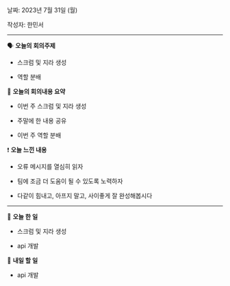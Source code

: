날짜: 2023년 7월 31일 (월)

작성자: 한민서

---

<aside>

🗣 **오늘의 회의주제**

</aside>

- 스크럼 및 지라 생성

- 역할 분배

<aside>

🎢 **오늘의 회의내용 요약**

</aside>

- 이번 주 스크럼 및 지라 생성

- 주말에 한 내용 공유

- 이번 주 역할 분배

<aside>

❗ **오늘 느낀 내용**

</aside>

- 오류 메시지를 열심히 읽자

- 팀에 조금 더 도움이 될 수 있도록 노력하자

- 다같이 힘내고, 아프지 말고, 사이좋게 잘 완성해봅시다


---

<aside>

🎵 **오늘 한 일**

</aside>

- 스크럼 및 지라 생성

- api 개발

<aside>

🥊 **내일 할 일**

- api 개발

</aside>